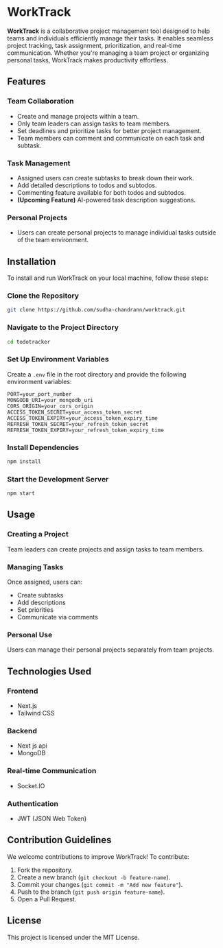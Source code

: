 # WorkTrack

**WorkTrack** is a collaborative project management tool designed to help teams and individuals efficiently manage their tasks. It enables seamless project tracking, task assignment, prioritization, and real-time communication. Whether you're managing a team project or organizing personal tasks, WorkTrack makes productivity effortless.

## Features

### Team Collaboration
- Create and manage projects within a team.
- Only team leaders can assign tasks to team members.
- Set deadlines and prioritize tasks for better project management.
- Team members can comment and communicate on each task and subtask.

### Task Management
- Assigned users can create subtasks to break down their work.
- Add detailed descriptions to todos and subtodos.
- Commenting feature available for both todos and subtodos.
- **(Upcoming Feature)** AI-powered task description suggestions.

### Personal Projects
- Users can create personal projects to manage individual tasks outside of the team environment.

## Installation

To install and run WorkTrack on your local machine, follow these steps:

### Clone the Repository
```bash
git clone https://github.com/sudha-chandrann/worktrack.git
```

### Navigate to the Project Directory
```bash
cd todotracker
```

### Set Up Environment Variables
Create a `.env` file in the root directory and provide the following environment variables:
```plaintext
PORT=your_port_number
MONGODB_URI=your_mongodb_uri
CORS_ORIGIN=your_cors_origin
ACCESS_TOKEN_SECRET=your_access_token_secret
ACCESS_TOKEN_EXPIRY=your_access_token_expiry_time
REFRESH_TOKEN_SECRET=your_refresh_token_secret
REFRESH_TOKEN_EXPIRY=your_refresh_token_expiry_time
```

### Install Dependencies
```bash
npm install
```

### Start the Development Server
```bash
npm start
```

## Usage

### Creating a Project
Team leaders can create projects and assign tasks to team members.

### Managing Tasks
Once assigned, users can:
- Create subtasks
- Add descriptions
- Set priorities
- Communicate via comments

### Personal Use
Users can manage their personal projects separately from team projects.

## Technologies Used

### Frontend
- Next.js
- Tailwind CSS

### Backend
- Next js api
- MongoDB

### Real-time Communication
- Socket.IO

### Authentication
- JWT (JSON Web Token)

## Contribution Guidelines
We welcome contributions to improve WorkTrack! To contribute:
1. Fork the repository.
2. Create a new branch (`git checkout -b feature-name`).
3. Commit your changes (`git commit -m "Add new feature"`).
4. Push to the branch (`git push origin feature-name`).
5. Open a Pull Request.

## License
This project is licensed under the MIT License.


